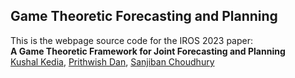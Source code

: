 ## Game Theoretic Forecasting and Planning

This is the webpage source code for the IROS 2023 paper:\
**A Game Theoretic Framework for Joint Forecasting and Planning**
<br>
<a href="https://kushal2000.github.io/">Kushal Kedia</a>,
<a href="https://portfolio-pdan101.vercel.app/">Prithwish Dan</a>,
<a href="https://www.sanjibanchoudhury.com/">Sanjiban Choudhury</a>
